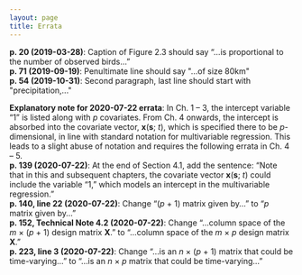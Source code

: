 ```yaml
---
layout: page
title: Errata
---
```

**p. 20 (2019-03-28)**: Caption of Figure 2.3 should say “…is proportional to the number of observed birds…”  
**p. 71 (2019-09-19)**: Penultimate line should say "...of size 80km"  
**p. 54 (2019-10-31)**: Second paragraph, last line should start with "precipitation,..."  
  
**Explanatory note for 2020-07-22 errata**: In Ch. 1 &ndash; 3, the intercept variable “1” is listed along with *p* covariates. From Ch. 4 onwards, the intercept is absorbed into the covariate vector, **x**(**s**; *t*), which is specified there to be *p*-dimensional, in line with standard notation for multivariable regression. This leads to a slight abuse of notation and requires the following errata in Ch. 4 &ndash; 5.   
**p. 139 (2020-07-22)**: At the end of Section 4.1, add the sentence: “Note that in this and subsequent chapters, the covariate vector **x**(**s**; *t*) could include the variable “1,” which models an intercept in the multivariable regression.”   
**p. 140, line 22 (2020-07-22)**: Change “(*p* + 1) matrix given by…” to “*p* matrix given by…”   
**p. 152, Technical Note 4.2 (2020-07-22)**: Change “…column space of the *m* &times; (*p* + 1) design matrix **X**.” to “…column space of the *m* &times; *p* design matrix **X**.”   
**p. 223, line 3 (2020-07-22)**: Change “…is an *n* &times; (*p* + 1) matrix that could be time-varying…” to “…is an *n* &times; *p* matrix that could be time-varying…”  
  
